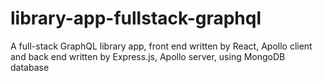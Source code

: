 # library-app-fullstack-graphql

A full-stack GraphQL library app, front end written by React, Apollo client and back end written by Express.js, Apollo server, using MongoDB database 
